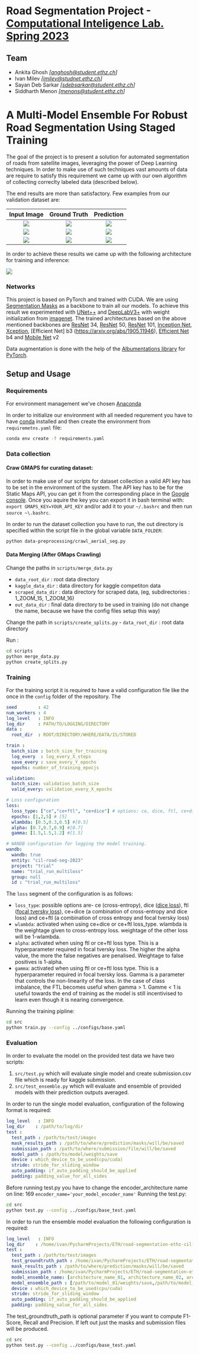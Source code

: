 # Road Segmentation Project -[Computational Inteligence Lab. Spring 2023](https://www.vorlesungen.ethz.ch/Vorlesungsverzeichnis/lerneinheit.view?lerneinheitId=167246&semkez=2023S&ansicht=LEHRVERANSTALTUNGEN&lang=en)


## Team


- Ankita Ghosh _[anghosh@student.ethz.ch]_
- Ivan Milev _[imilev@studnet.ethz.ch]_
- Sayan Deb Sarkar _[sdebsarkar@student.ethz.ch]_
- Siddharth Menon _[menons@student.ethz.ch]_

# A Multi-Model Ensemble For Robust Road Segmentation Using Staged Training


The goal of the project is to present a solution for automated segmentation of roads from satellite images, 
leveraging the power of Deep Learning techniques. In order to make use of such techniques vast amounts of data are 
require to satisfy this requirement we came up with our own algorithm of collecting correclty labeled data (described below).

The end results are more than satisfactory. Few examples from our validation dataset are:

|               Input Image                |                Ground Truth                 |                  Prediction                   | 
|:----------------------------------------:|:-------------------------------------------:|:---------------------------------------------:|
|  ![](README_materials/satimage_415.png)  |  ![](README_materials/satimage_415_GT.png)  |  ![](README_materials/mask_satimage_415.png)  |
| ![](README_materials/satimage_14095.png) | ![](README_materials/satimage_14095_GT.png) | ![](README_materials/mask_satimage_14095.png) |
| ![](README_materials/satimage_29612.png) | ![](README_materials/satimage_29612_GT.png) | ![](README_materials/mask_satimage_29612.png) |

In order to achieve these results we came up with the following architecture for training and inference: 

![](README_materials/cil_ensemble.png)

### Networks
This project is based on PyTorch and trained with CUDA.
We are using [Segmentation Masks](https://github.com/qubvel/segmentation_models.pytorch) as a backbone to 
train all our models. To achieve this result we experimented with [UNet++](https://arxiv.org/abs/1807.10165) and [DeepLabV3+](https://arxiv.org/abs/1706.05587)
with weight initialization from [imagenet](https://arxiv.org/abs/1409.0575). The trained architectures based on the above mentioned backbones are
[ResNet](https://arxiv.org/abs/1512.03385) 34, [ResNet](https://arxiv.org/abs/1512.03385) 50, [ResNet](https://arxiv.org/abs/1512.03385) 101, [Inception Net](https://arxiv.org/abs/1409.4842), [Xception](https://arxiv.org/abs/1610.02357), [Efficient Net] b3 (https://arxiv.org/abs/1905.11946), [Efficient Net](https://arxiv.org/abs/1905.11946) b4 and [Mobile Net](https://arxiv.org/abs/1704.04861) v2

Data augmentation is done with the help of the [Albumentations library](https://albumentations.ai/) for [PyTorch](https://pytorch.org). 
 

## Setup and Usage

### Requirements
For environment management we've chosen [Anaconda](https://anaconda.org)

In order to initialize our environment with all needed requrement you have to have [conda](https://anaconda.org) installed and then 
create the environment from `requiremetns.yaml` file:
```bash
conda env create -f requirements.yaml
```
### Data collection

#### Craw GMAPS for curating dataset:
In order to make use of our scripts for dataset collection a valid API key has to be set in the environment
of the system. The API key has to be for the Static Maps API, you can get it from the corresponding place in 
the [Google console](https://developers.google.com/maps/documentation/maps-static/overview).
Once you aquire the key you can export it in bash terminal with: ``export GMAPS_KEY=YOUR_API_KEY`` and/or add it
to your `~/.bashrc` and then run `source ~\.bashrc`.

In order to run the dataset collection you have to run, the out directory is specified within the script file in the
global variable `DATA_FOLDER`:
```bash
python data-preprocessing/crawl_aerial_seg.py
```

#### Data Merging (After GMaps Crawling)
Change the paths in ``scripts/merge_data.py`` 

- ``data_root_dir`` : root data directory
- ``kaggle_data_dir`` : data directory for kaggle competiton data
-  ``scraped_data_dir`` : data directory for scraped data, (eg, subdirectories : 1_ZOOM_15, 1_ZOOM_16)
- ``out_data_dir`` : final data directory to be used in training (do not change the name, because we have the config files setup this way)

Change the path in ``scripts/create_splits.py`` - ``data_root_dir`` : root data directory

Run :

```bash
cd scripts
python merge_data.py
python create_splits.py

```

### Training

For the training script it is required to have a valid configuration file like the once in the `config` folder of the repository.
The 
```YAML
seed        : 42
num_workers : 4
log_level   : INFO
log_dir     : PATH/TO/LOGGING/DIRECTORY
data :
  root_dir  : ROOT/DIRECTORY/WHERE/DATA/IS/STORED

train :
  batch_size : batch_size_for_training
  log_every  : log_every_X_steps
  save_every : save_every_Y_epochs
  epochs: number_of_training_epocjs

validation:
  batch_size: validation_batch_size
  valid_every: validation_every_X_epochs

# Loss configuration
loss:
  loss_type: ["ce","ce+ftl", "ce+dice"] # options: ce, dice, ftl, ce+dice, ce+ftl
  epochs: [1,2,5] # [5]
  wlambda: [0.5,0.3,0.5] #[0.5]
  alpha: [0.7,0.7,0.9] #[0.7]
  gamma: [1.5,1.5,1.2] #[1.5]

# WANDB configuration for logging the model training.
wandb:
  wandb: true
  entity: "cil-road-seg-2023"
  project: "trial"
  name: "trial_run_multiloss"
  group: null
  id : "trial_run_multiloss"
```

The `loss` segment of the configuration is as follows:
- `loss_type`: possible options are- ce (cross-entropy), dice ([dice loss](https://www.jeremyjordan.me/semantic-segmentation/#loss])), ftl ([focal tversky loss](https://towardsdatascience.com/dealing-with-class-imbalanced-image-datasets-1cbd17de76b5)), ce+dice (a combination of cross-entropy and dice loss) and ce+ftl (a combination of cross entropy and focal tversky loss)
- `wlambda`: activated when using ce+dice or ce+ftl loss_type. wlambda is the weightage given to cross-entropy loss. weightage of the other loss will be 1-wlambda.
- `alpha`: activated when using ftl or ce+ftl loss type. This is a hyperparameter required in focal tversky loss. The higher the alpha value, the more the false negatives are penalised. Weightage to false positives is 1-alpha.
- `gamma`: activated when using ftl or ce+ftl loss type. This is a hyperparameter required in focal tversky loss. Gamma is a parameter that controls the non-linearity of the loss. In the case of class imbalance, the FTL becomes useful when gamma > 1. Gamme < 1 is useful towards the end of training as the model is still incentivised to learn even though it is nearing convergence. 


Running the training pipline:
```bash
cd src
python train.py --config ../configs/base.yaml
```

### Evaluation

In order to evaluate the model on the provided test data we have two scripts:
1. `src/test.py` which will evaluate single model and create submission.csv file which is ready for kaggle submission.
2. `src/test_ensemble.py` which will evaluate and ensemble of provided models with their prediction outputs averaged.

In order to run the single model evaluation, configuration of the following format is required:
```YAML
log_level   : INFO
log_dir    : /path/to/log/dir
test :
  test_path : /path/to/test/images
  mask_results_path : /path/to/where/prediction/masks/will/be/saved
  submission_path : /path/to/where/submission/file/will/be/saved
  model_path : /path/to/model/weights/save
  device : which_device_to_be_used(cpu/cuda)
  stride: stride_for_sliding_window
  auto_padding: if_auto_padding_should_be_applied
  padding: padding_value_for_all_sides

```
Before running test.py you have to change the encoder_architecture name on line: 169 `encoder_name='your_model_encoder_name'`
Running the test.py:
```bash
cd src
python test.py --config ../configs/base_test.yaml
```

In order to run the ensemble model evaluation the following configuration is required:
```YAML
log_level   : INFO
log_dir    : /home/ivan/PycharmProjects/ETH/road-segmentation-ethz-cil-2023/results
test :
  test_path : /path/to/test/images
  test_groundtruth_path : /home/ivan/PycharmProjects/ETH/road-segmentation-ethz-cil-2023/data/seg-data/groundtruth
  mask_results_path : /path/to/where/prediction/masks/will/be/saved
  submission_path : /home/ivan/PycharmProjects/ETH/road-segmentation-ethz-cil-2023/src/output/random_test/test_submit_max_ensemble_256.csv
  model_ensemble_name: [architecture_name_01, architecture_name_02, architecture_name_03]
  model_ensemble_path : [/path/to/model_01/weights/save,/path/to/model_02/weights/save, /path/to/model_02/weights/save ]
  device : which_device_to_be_used(cpu/cuda)
  stride: stride_for_sliding_window
  auto_padding: if_auto_padding_should_be_applied
  padding: padding_value_for_all_sides

```
The test_groundtruth_path is optional parameter if you want to compute F1-Score, Recall and Precision.
If left out just the masks and submission files will be produced.

```bash
cd src
python test.py --config ../configs/base_test.yaml
```